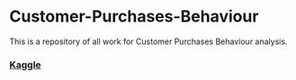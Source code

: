 # Customer-Purchases-Behaviour

This is a repository of all work for Customer Purchases Behaviour analysis.

### [Kaggle](https://www.kaggle.com/datasets/sanyamgoyal401/customer-purchases-behaviour-dataset)
